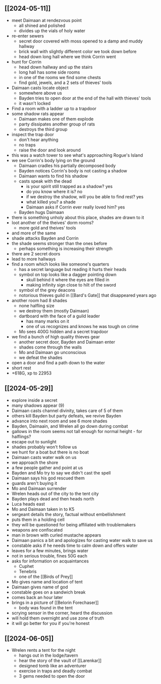 ## [[2024-05-11]]
- meet Daimaan at rendezvous point
	- all shined and polished
	- divides up the vials of holy water
- re-enter sewers
	- secret door covered with moss opened to a damp and muddy hallway
	- brick wall with slightly different color we took down before
	- head down long hall where we think Corrin went
- hunt for Corrin
	- head down hallway and up the stairs
	- long hall has some side rooms
	- in one of the rooms we find some chests
	- find gold, jewels, and a 2 sets of thieves' tools
- Daimaan casts locate object
	- somewhere above us
	- Bayden tries to open door at the end of the hall with thieves' tools
	- it wasn't locked
- Find a room with a ladder up to a trapdoor
- some shadow rats appear
	- Daimaan makes one of them explode
	- party dissipates another group of rats
	- destroys the third group
- inspect the trap door
	- don't hear anything
	- no traps
	- raise the door and look around
- this was a watch tower to see what's approaching Rogue's Island
- we see Corrin's body lying on the ground
	- Daimaan cradles his partially decomposed body
	- Bayden notices Corrin's body is not casting a shadow
	- Daimaan wants to find his shadow
	- casts speak with the dead
		- is your spirit still trapped as a shadow? yes
		- do you know where it is? no
		- if we destroy the shadow, will you be able to find rest? yes
		- what killed you? a shade
		- Daimaan asks if Corrin ever really loved him? yes
	- Bayden hugs Daimaan
- there is something unholy about this place, shades are drawn to it
- loot another of the theives' dorm rooms?
	- more gold and theives' tools
- and more of the same
- shade attacks Bayden and Corrin
- the shade seems stronger than the ones before
	- perhaps something is increasing their strength
- there are 2 secret doors
- lead to more hallways
- find a room which looks like someone's quarters
	- has a secret language but reading it hurts their heads
	- symbol on top looks like a dagger pointing down
		- skull behind it where the eyes are filled in
		- making infinity sign close to hilt of the sword
	- symbol of the grey deacons
	- notorious thieves guild in [[Bard's Gate]] that disappeared years ago
- another room had 8 shades
	- none halfling size
	- we destroy them (mostly Daimaan)
	- dartboard with the face of a guild leader
		- has many marks on it
		- one of us recognizes and knows he was tough on crime
	- Mo sees 400G hidden and a secret trapdoor
- we find a bunch of high quality thieves gear
	- another secret door, Bayden and Daimaan enter
	- shades come through the walls
	- Mo and Daimaan go unconscious
	- we defeat the shades
- open a door and find a path down to the water
- short rest
- +618G, xp to 22953

## [[2024-05-29]]
- explore inside a secret
- many shadows appear (9)
- Daimaan casts channel divinity, takes care of 5 of them
- others kill Bayden but party defeats, we revive Bayden
- advance into next room and see 6 more shades
- Bayden, Daimaain, and Wrelen all go down during combat
- gallows in the room seems not tall enough for normal height - for halflings?
- escape out to sunlight
- shades probably won't follow us
- we hunt for a boat but there is no boat
- Daimaan casts water walk on us
- we approach the shore
- a few people gather and point at us
- Bayden and Mo try to say we didn't cast the spell
- Daimaan says his god rescued them
- guards aren't buying it
- Mo and Daimaan surrender
- Wrelen heads out of the city to the tent city
- Bayden plays dead and then heads north
- Luca heads east
- Mo and Daimaan taken in to K5
- sergeant details the story, factual without embellishment
- puts them in a holding cell
- they will be questioned for being affiliated with troublemakers
- weapons are confiscated
- man in brown with curled mustache appears
- Daimaan panics a bit and apologizes for casting water walk to save us
- constable asks if he needs time to calm down and offers water
- leaves for a few minutes, brings water
- not in serious trouble, fines 50G each
- asks for information on acquaintances
	- Cuphet
	- Tenebris
	- one of the [[Birds of Prey]]
- Mo gives name and location of tent
- Daimaan gives name of god
- constable goes on a sandwich break
- comes back an hour later
- brings in a picture of [[Belorin Forechaser]]
	- body was found in the tent
- scrying sensor in the corner, heard the discussion
- will hold them overnight and use zone of truth
- it will go better for you if you're honest
## [[2024-06-05]]
- Wrelen rents a tent for the night
	- hangs out in the lodge/tavern
	- hear the story of the vault of [[Larenkar]]
	- designed tomb like an adventurer
	- exercise in traps and deadly combat
	- 3 gems needed to open the door